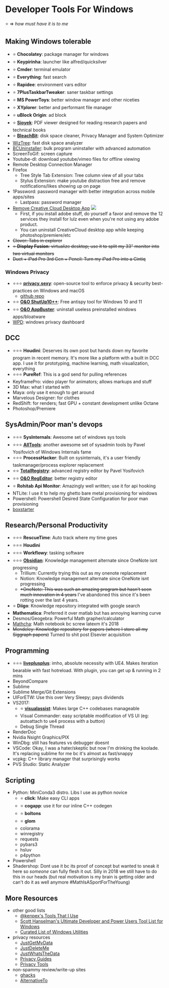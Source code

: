 # Developer Tools For Windows

⭐ => _how must have it is to me_

## Making Windows tolerable

- ⭐ **Chocolatey**: package manager for windows
- ⭐ **Keypirinha**: launcher like alfred/quicksilver
- ⭐ **Cmder**: terminal emulator
- ⭐ **Everything**: fast search
- ⭐ **Rapidee**: environment vars editor
- ⭐ **7PlusTaskbarTweaker**: saner taskbar settings
- ⭐ **MS PowerToys**: better window manager and other niceties
- ⭐ **XYplorer**: better and performant file manager
- ⭐ **uBlock Origin**: ad block
- ⭐ **[Sioyek](https://sioyek.info)**: PDF viewer designed for reading research papers and technical books
- ⭐ **[BleachBit](https://www.bleachbit.org)**: disk space cleaner, Privacy Manager and System Optimizer
- [WizTree](https://diskanalyzer.com): fast disk space analyzer
- [BCUninstaller](https://www.bcuninstaller.com): bulk program uninstaller with advanced automation
- ScreenToGif: screen capture
- Youtube-dl: download youtube/vimeo files for offline viewing
- Remote Desktop Connection Manager
- Firefox
  - Tree Style Tab Extension: Tree column view of all your tabs
  - Stylus Extension: make youtube distraction free and remove notifications/likes showing up on page
- 1Password: password manager with better integration across mobile apps/sites
  - Lastpass: password manager
- [Remove Creative Cloud Desktop App](https://helpx.adobe.com/creative-cloud/help/uninstall-creative-cloud-desktop-app.html)
  ![](https://pbs.twimg.com/media/DuzvOgqVsAAmEEB.jpg)
  - First, if you install adobe stuff, do yourself a favor and remove the 12 services they install for lulz even when you're not using any adobe product.
  - You can uninstall CreativeCloud desktop app while keeping photoshop/premiere/etc
- ~~Clover: Tabs in explorer~~
- ~~⭐ **Display Fusion**: virtualize desktop; use it to split my 33" monitor into two virtual monitors~~
- ~~Duet + iPad Pro 3rd Gen + Pencil: Turn my iPad Pro into a Cintiq~~

### Windows Privacy

- ⭐⭐⭐ **[privacy.sexy](https://privacy.sexy)**: open-source tool to enforce privacy & security best-practices on Windows and macOS
  - [github repo](https://github.com/undergroundwires/privacy.sexy)
- ⭐⭐ **[O&O ShutUp10++](https://www.oo-software.com/en/shutup10)**: Free antispy tool for Windows 10 and 11
- ⭐⭐ **[O&O AppBuster](https://www.oo-software.com/en/ooappbuster)**: uninstall useless preinstalled windows apps/bloatware
- [WPD](https://wpd.app/): windows privacy dashboard

## DCC

- ⭐⭐⭐ **Houdini**: Deserves its own post but hands down my favorite program in recent memory. It's more like a platform with a built in DCC app. I use it for prototyping, machine learning, math visualization, everything
- ⭐⭐⭐ **PureRef**: This is a god send for pulling references
- KeyframePro: video player for animators; allows markups and stuff
- 3D Max: what I started with
- Maya: only use it enough to get around
- Marvelous Designer: for clothes
- RedShift: for renders; fast GPU + constant development unlike Octane
- Photoshop/Premiere

## SysAdmin/Poor man's devops

- ⭐⭐⭐ **SysInternals**: Awesome set of windows sys tools
- ⭐⭐⭐ **[AllTools](https://github.com/zodiacon/AllTools)**: another awesome set of sysadmin tools by Pavel Yosifovich of Windows Internals fame
- ⭐⭐⭐ **ProcessHacker**: Built on sysinternals, it's a user friendly taskmanager/process explorer replacement
- ⭐⭐ **[TotalRegistry](https://github.com/zodiacon/TotalRegistry)**: advanced registry editor by Pavel Yosifovich
- ⭐⭐ **[O&O RegEditor](https://www.oo-software.com/en/ooregeditor)**: better registry editor
- ⭐ **Rohitab Api Monitor**: Amazingly well written; use it for api hooking
- NTLite: I use it to help my ghetto bare metal provisioning for windows
- Powershell: Powershell Desired State Configuration for poor man provisioning
- [boxstarter](https://boxstarter.org/)

## Research/Personal Productivity

- ⭐⭐⭐ **RescueTime**: Auto track where my time goes
- ⭐⭐⭐ **Houdini**
- ⭐⭐⭐ **Workflowy**: tasking software
- ⭐⭐⭐ **[Obsidian](https://obsidian.md)**: Knowledge management alternate since OneNote isnt progressing
  - Trillium: Currently trying this out as my onenote replacement
  - Notion: Knowledge management alternate since OneNote isnt progressing
  - ~~\*OneNote: This was such an amazing program but hasn't seen much innovation in 4 years~~ I've abandoned this since it's been rotting over the last 4 years.
- ⭐ **Diigo**: Knowledge repository integrated with google search
- **Mathematica**: Preferred it over matlab but has annoying learning curve
- Desmos/Geogebra: Powerful Math grapher/calculator
- [Mathcha](https://www.mathcha.io/): Math notebook bc screw latexm it's 2018
- ~~Mendeley: Knowledge repository for papers (where I store all my Siggraph papers)~~ Turned to shit post Elsevier acquisition

## Programming

- ⭐⭐⭐ **[liveplusplus](https://molecular-matters.com/products_livepp.html)**: imho, absolute necessity with UE4. Makes iteration bearable with fast hotreload. With plugin, you can get up & running in 2 mins
- BeyondCompare
- Sublime
- Sublime Merge/Git Extensions
- UIForETW: Use this over Very Sleepy; pays dividends
- VS2017:
  - ⭐ **[visualassist](https://twitter.com/visualassist)**: Makes large C++ codebases manageable
  - Visual Commander: easy scriptable modification of VS UI (eg: autoattach to ue4 process with a button)
  - Debug Single Thread
- RenderDoc
- Nvidia Nsight Graphics/PIX
- WinDbg: still has features vs debugger doesnt
- VSCode: Okay, I was a hater/skeptic but now I'm drinking the koolade. It's replacing sublime for me bc it's almost as fast/snappy
- vcpkg: C++ library manager that surprisingly works
- PVS Studio: Static Analyzer

## Scripting

- Python: MiniConda3 distro. Libs I use as python novice
  - ⭐ **click**: Make easy CLI apps
  - ⭐ **cogapp**: use it for our inline C++ codegen
  - ⭐ **boltons**
  - ⭐ **glom**
  - colorama
  - winregistry
  - requests
  - pybars3
  - hsluv
  - p4python
- Powershell
- Shadershop: Dont use it bc its proof of concept but wanted to sneak it here so _someone_ can fully flesh it out. Silly in 2018 we still have to do this in our heads (but real motivation is my brain is getting older and can't do it as well anymore #MathIsASportForTheYoung)

## More Resources

- other good lists
  - [@kenpex's Tools That I Use](https://c0de517e.blogspot.com/2011/04/2011-tools-that-i-use.html)
  - [Scott Hanselman's Ultimate Developer and Power Users Tool List for Windows](https://hanselman.com/tools)
  - [Curated List of Windows Utilities](https://orga.cat/windows-utilities)
- privacy resources
  - [JustGetMyData](https://justgetmydata.com)
  - [JustDeleteMe](https://justdeleteme.xyz)
  - [JustWhatsTheData](https://justwhatsthedata.github.io)
  - [Privacy Guides](https://www.privacyguides.org)
  - [Privacy Tools](https://www.privacytools.io)
- non-spammy review/write-up sites
  - [ghacks](https://www.ghacks.net/)
  - [AlternativeTo](https://alternativeto.net/)
